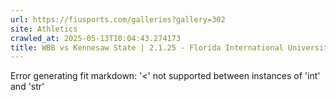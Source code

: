 ```yaml
---
url: https://fiusports.com/galleries?gallery=302
site: Athletics
crawled_at: 2025-05-13T10:04:43.274173
title: WBB vs Kennesaw State | 2.1.25 - Florida International University
---
```


Error generating fit markdown: '<' not supported between instances of 'int' and 'str'